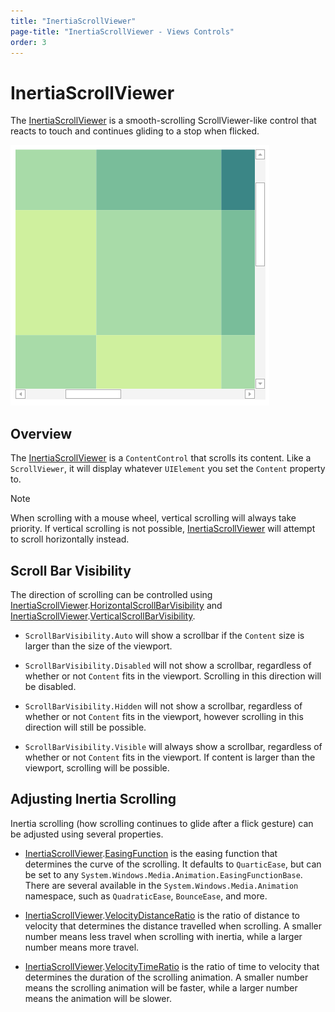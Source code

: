 ```yaml
---
title: "InertiaScrollViewer"
page-title: "InertiaScrollViewer - Views Controls"
order: 3
---
```

# InertiaScrollViewer

The [InertiaScrollViewer](xref:@ActiproUIRoot.Controls.Views.InertiaScrollViewer) is a smooth-scrolling ScrollViewer-like control that reacts to touch and continues gliding to a stop when flicked.

![Screenshot](../images/inertia-scroll-viewer.png)

## Overview

The [InertiaScrollViewer](xref:@ActiproUIRoot.Controls.Views.InertiaScrollViewer) is a `ContentControl` that scrolls its content. Like a `ScrollViewer`, it will display whatever `UIElement` you set the `Content` property to.

> [!NOTE]
> When scrolling with a mouse wheel, vertical scrolling will always take priority. If vertical scrolling is not possible, [InertiaScrollViewer](xref:@ActiproUIRoot.Controls.Views.InertiaScrollViewer) will attempt to scroll horizontally instead.

## Scroll Bar Visibility

The direction of scrolling can be controlled using [InertiaScrollViewer](xref:@ActiproUIRoot.Controls.Views.InertiaScrollViewer).[HorizontalScrollBarVisibility](xref:@ActiproUIRoot.Controls.Views.InertiaScrollViewer.HorizontalScrollBarVisibility) and [InertiaScrollViewer](xref:@ActiproUIRoot.Controls.Views.InertiaScrollViewer).[VerticalScrollBarVisibility](xref:@ActiproUIRoot.Controls.Views.InertiaScrollViewer.VerticalScrollBarVisibility).

- `ScrollBarVisibility.Auto` will show a scrollbar if the `Content` size is larger than the size of the viewport.

- `ScrollBarVisibility.Disabled` will not show a scrollbar, regardless of whether or not `Content` fits in the viewport. Scrolling in this direction will be disabled.

- `ScrollBarVisibility.Hidden` will not show a scrollbar, regardless of whether or not `Content` fits in the viewport, however scrolling in this direction will still be possible.

- `ScrollBarVisibility.Visible` will always show a scrollbar, regardless of whether or not `Content` fits in the viewport. If content is larger than the viewport, scrolling will be possible.

## Adjusting Inertia Scrolling

Inertia scrolling (how scrolling continues to glide after a flick gesture) can be adjusted using several properties.

- [InertiaScrollViewer](xref:@ActiproUIRoot.Controls.Views.InertiaScrollViewer).[EasingFunction](xref:@ActiproUIRoot.Controls.Views.InertiaScrollViewer.EasingFunction) is the easing function that determines the curve of the scrolling. It defaults to `QuarticEase`, but can be set to any `System.Windows.Media.Animation.EasingFunctionBase`. There are several available in the `System.Windows.Media.Animation` namespace, such as `QuadraticEase`, `BounceEase`, and more.

- [InertiaScrollViewer](xref:@ActiproUIRoot.Controls.Views.InertiaScrollViewer).[VelocityDistanceRatio](xref:@ActiproUIRoot.Controls.Views.InertiaScrollViewer.VelocityDistanceRatio) is the ratio of distance to velocity that determines the distance travelled when scrolling. A smaller number means less travel when scrolling with inertia, while a larger number means more travel.

- [InertiaScrollViewer](xref:@ActiproUIRoot.Controls.Views.InertiaScrollViewer).[VelocityTimeRatio](xref:@ActiproUIRoot.Controls.Views.InertiaScrollViewer.VelocityTimeRatio) is the ratio of time to velocity that determines the duration of the scrolling animation.  A smaller number means the scrolling animation will be faster, while a larger number means the animation will be slower.
